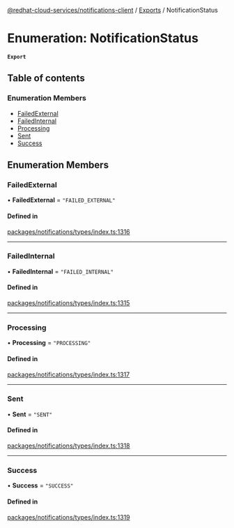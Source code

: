 [@redhat-cloud-services/notifications-client](../README.md) / [Exports](../modules.md) / NotificationStatus

# Enumeration: NotificationStatus

**`Export`**

## Table of contents

### Enumeration Members

- [FailedExternal](NotificationStatus.md#failedexternal)
- [FailedInternal](NotificationStatus.md#failedinternal)
- [Processing](NotificationStatus.md#processing)
- [Sent](NotificationStatus.md#sent)
- [Success](NotificationStatus.md#success)

## Enumeration Members

### FailedExternal

• **FailedExternal** = ``"FAILED_EXTERNAL"``

#### Defined in

[packages/notifications/types/index.ts:1316](https://github.com/mkholjuraev/javascript-clients/blob/master/packages/notifications/types/index.ts#L1316)

___

### FailedInternal

• **FailedInternal** = ``"FAILED_INTERNAL"``

#### Defined in

[packages/notifications/types/index.ts:1315](https://github.com/mkholjuraev/javascript-clients/blob/master/packages/notifications/types/index.ts#L1315)

___

### Processing

• **Processing** = ``"PROCESSING"``

#### Defined in

[packages/notifications/types/index.ts:1317](https://github.com/mkholjuraev/javascript-clients/blob/master/packages/notifications/types/index.ts#L1317)

___

### Sent

• **Sent** = ``"SENT"``

#### Defined in

[packages/notifications/types/index.ts:1318](https://github.com/mkholjuraev/javascript-clients/blob/master/packages/notifications/types/index.ts#L1318)

___

### Success

• **Success** = ``"SUCCESS"``

#### Defined in

[packages/notifications/types/index.ts:1319](https://github.com/mkholjuraev/javascript-clients/blob/master/packages/notifications/types/index.ts#L1319)

